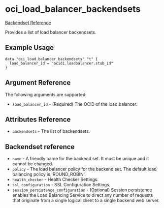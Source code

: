 # oci\_load\_balancer\_backendsets

[Backendset Reference][0aa66c9f]

  [0aa66c9f]: https://docs.us-phoenix-1.oraclecloud.com/api/#/en/loadbalancer/20170115/BackendSet/ "BackendsetReference"

Provides a list of load balancer backendsets.

## Example Usage

```
data "oci_load_balancer_backendsets" "t" {
  load_balancer_id = "ocid1.loadbalancer.stub_id"
}
```

## Argument Reference

The following arguments are supported:

* `load_balancer_id` - (Required) The OCID of the load balancer.


## Attributes Reference
* `backendsets` - The list of backendsets.

## Backendset reference
* `name` - A friendly name for the backend set. It must be unique and it cannot be changed.
* `policy` - The load balancer policy for the backend set. The default load balancing policy is 'ROUND_ROBIN'.
* `health_checker` - Health Checker Settings.
* `ssl_configuration` - SSL Configuration Settings.
* `session_persistence_configuration` - (Optional) Session persistence enables the Load Balancing Service to direct any number of requests that originate from a single logical client to a single backend web server.
